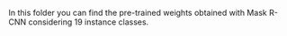 In this folder you can find the pre-trained weights obtained with Mask R-CNN considering 19 instance classes.
